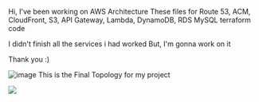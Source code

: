 Hi, I've been working on AWS Architecture
These files for Route 53, ACM, CloudFront, S3, API Gateway, Lambda, DynamoDB, RDS MySQL terraform code

I didn't finish all the services i had worked
But, I'm gonna work on it

Thank you :)

![image](https://github.com/hyoungdong-choi/app-git/assets/154504078/a45afb02-9980-41a2-9cf3-36547f5b7109)
This is the Final Topology for my project

<img src="![KakaoTalk_Recording_20240222_175355](https://github.com/hyoungdong-choi/app-git/assets/154504078/f8639809-2704-477d-819b-c052ae5c0f22)">


